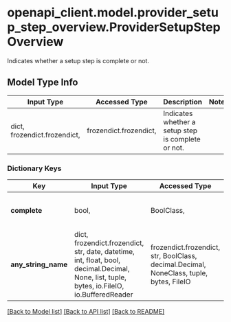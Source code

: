 # openapi_client.model.provider_setup_step_overview.ProviderSetupStepOverview

Indicates whether a setup step is complete or not.

## Model Type Info
Input Type | Accessed Type | Description | Notes
------------ | ------------- | ------------- | -------------
dict, frozendict.frozendict,  | frozendict.frozendict,  | Indicates whether a setup step is complete or not. | 

### Dictionary Keys
Key | Input Type | Accessed Type | Description | Notes
------------ | ------------- | ------------- | ------------- | -------------
**complete** | bool,  | BoolClass,  | Whether the step has been completed. | 
**any_string_name** | dict, frozendict.frozendict, str, date, datetime, int, float, bool, decimal.Decimal, None, list, tuple, bytes, io.FileIO, io.BufferedReader | frozendict.frozendict, str, BoolClass, decimal.Decimal, NoneClass, tuple, bytes, FileIO | any string name can be used but the value must be the correct type | [optional]

[[Back to Model list]](../../README.md#documentation-for-models) [[Back to API list]](../../README.md#documentation-for-api-endpoints) [[Back to README]](../../README.md)

